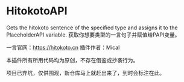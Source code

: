 # HitokotoAPI
Gets the hitokoto sentence of the specified type and assigns it to the PlaceholderAPI variable.
获取你想要类型的一言句子并赋值给PAPI变量。

一言官网：https://hitokoto.cn
插件作者：Mical

本插件所有所用代码均为原创，不存在借鉴或抄袭行为。

项目已弃坑，仅供围观，新仓库马上就赶出来了，到时会标注在此。
